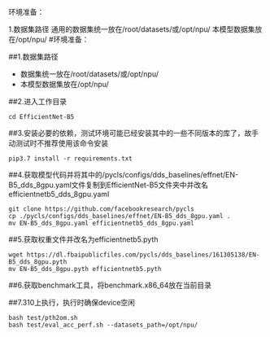 环境准备：

1.数据集路径
通用的数据集统一放在/root/datasets/或/opt/npu/
本模型数据集放在/opt/npu/
#环境准备：

##1.数据集路径
- 数据集统一放在/root/datasets/或/opt/npu/
- 本模型数据集放在/opt/npu/

##2.进入工作目录
```
cd EfficientNet-B5
```

##3.安装必要的依赖，测试环境可能已经安装其中的一些不同版本的库了，故手动测试时不推荐使用该命令安装
```
pip3.7 install -r requirements.txt
```

##4.获取模型代码并将其中的/pycls/configs/dds_baselines/effnet/EN-B5_dds_8gpu.yaml文件复制到EfficientNet-B5文件夹中并改名efficientnetb5_dds_8gpu.yaml
```
git clone https://github.com/facebookresearch/pycls
cp ./pycls/configs/dds_baselines/effnet/EN-B5_dds_8gpu.yaml .
mv EN-B5_dds_8gpu.yaml efficientnetb5_dds_8gpu.yaml
```



##5.获取权重文件并改名为efficientnetb5.pyth
```
wget https://dl.fbaipublicfiles.com/pycls/dds_baselines/161305138/EN-B5_dds_8gpu.pyth
mv EN-B5_dds_8gpu.pyth efficientnetb5.pyth
```
##6.获取benchmark工具，将benchmark.x86_64放在当前目录


##7.310上执行，执行时确保device空闲
```
bash test/pth2om.sh
bash test/eval_acc_perf.sh --datasets_path=/opt/npu/
```
